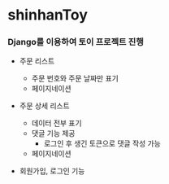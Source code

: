 # shinhanToy

### Django를 이용하여 토이 프로젝트 진행
- 주문 리스트 
  - 주문 번호와 주문 날짜만 표기
  - 페이지네이션

- 주문 상세 리스트
  - 데이터 전부 표기
  - 댓글 기능 제공
    - 로그인 후 생긴 토큰으로 댓글 작성 가능
  - 페이지네이션
 
- 회원가입, 로그인 기능